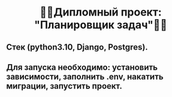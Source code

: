 <h1 align="center">&#128104&#8205&#128187Дипломный проект: "Планировщик задач"&#128104&#8205&#128187</h1>
<h2>Стек (python3.10, Django, Postgres).</h2>
<h2>Для запуска необходимо: установить зависимости, заполнить .env, накатить миграции, запустить проект.</h2>
